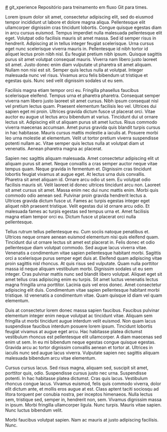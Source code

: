 [#](#) git_xperience
Repositório para treinamento em fluxo Git para times.


Lorem ipsum dolor sit amet, consectetur adipiscing elit, sed do eiusmod tempor incididunt ut labore et dolore magna aliqua. Pellentesque elit ullamcorper dignissim cras tincidunt lobortis. Congue quisque egestas diam in arcu cursus euismod. Tempus imperdiet nulla malesuada pellentesque elit eget. Volutpat odio facilisis mauris sit amet massa. Sed id semper risus in hendrerit. Adipiscing at in tellus integer feugiat scelerisque. Urna cursus eget nunc scelerisque viverra mauris in. Pellentesque id nibh tortor id aliquet lectus proin nibh nisl. Eu feugiat pretium nibh ipsum. Quisque sagittis purus sit amet volutpat consequat mauris. Viverra nam libero justo laoreet sit amet. Justo donec enim diam vulputate ut pharetra sit amet aliquam. Nullam non nisi est sit. Semper quis lectus nulla at volutpat. Integer malesuada nunc vel risus. Vivamus arcu felis bibendum ut tristique et egestas quis. Nunc sed velit dignissim sodales ut eu sem.

Facilisis magna etiam tempor orci eu. Fringilla phasellus faucibus scelerisque eleifend. Tempus urna et pharetra pharetra. Consequat semper viverra nam libero justo laoreet sit amet cursus. Nibh ipsum consequat nisl vel pretium lectus quam. Praesent elementum facilisis leo vel. Ultrices dui sapien eget mi proin. Ultrices gravida dictum fusce ut placerat orci. Vitae auctor eu augue ut lectus arcu bibendum at varius. Tincidunt dui ut ornare lectus sit. Adipiscing elit ut aliquam purus sit amet luctus. Risus commodo viverra maecenas accumsan. Amet purus gravida quis blandit turpis cursus in hac habitasse. Mauris cursus mattis molestie a iaculis at. Posuere morbi leo urna molestie at elementum. Velit ut tortor pretium viverra suspendisse potenti nullam ac. Vitae semper quis lectus nulla at volutpat diam ut venenatis. Aenean pharetra magna ac placerat.

Sapien nec sagittis aliquam malesuada. Amet consectetur adipiscing elit ut aliquam purus sit amet. Neque convallis a cras semper auctor neque vitae tempus quam. Neque gravida in fermentum et. Dignissim cras tincidunt lobortis feugiat vivamus at augue eget. At lectus urna duis convallis. Pharetra sit amet aliquam id. Ornare arcu odio ut sem. Eu volutpat odio facilisis mauris sit. Velit laoreet id donec ultrices tincidunt arcu non. Laoreet sit amet cursus sit amet. Massa enim nec dui nunc mattis enim. Morbi quis commodo odio aenean sed. Pulvinar proin gravida hendrerit lectus a. Ultrices gravida dictum fusce ut. Fames ac turpis egestas integer eget aliquet nibh praesent tristique. Velit egestas dui id ornare arcu odio. Et malesuada fames ac turpis egestas sed tempus urna et. Amet facilisis magna etiam tempor orci eu. Dictum fusce ut placerat orci nulla pellentesque.

Tellus rutrum tellus pellentesque eu. Cum sociis natoque penatibus et. Ultrices neque ornare aenean euismod elementum nisi quis eleifend quam. Tincidunt dui ut ornare lectus sit amet est placerat in. Felis donec et odio pellentesque diam volutpat commodo. Sed augue lacus viverra vitae. Venenatis a condimentum vitae sapien pellentesque habitant morbi. Sagittis orci a scelerisque purus semper eget duis at. Eleifend quam adipiscing vitae proin sagittis nisl rhoncus. At quis risus sed vulputate. Quam nulla porttitor massa id neque aliquam vestibulum morbi. Dignissim sodales ut eu sem integer. Cras pulvinar mattis nunc sed blandit libero volutpat. Aliquet eget sit amet tellus cras adipiscing enim eu turpis. Sit amet luctus venenatis lectus magna fringilla urna porttitor. Lacinia quis vel eros donec. Amet consectetur adipiscing elit duis. Condimentum vitae sapien pellentesque habitant morbi tristique. Id venenatis a condimentum vitae. Quam quisque id diam vel quam elementum.

Duis at consectetur lorem donec massa sapien faucibus. Faucibus pulvinar elementum integer enim neque volutpat ac tincidunt vitae. Aliquam sem fringilla ut morbi tincidunt augue interdum velit euismod. Non quam lacus suspendisse faucibus interdum posuere lorem ipsum. Tincidunt lobortis feugiat vivamus at augue eget arcu. Hac habitasse platea dictumst vestibulum rhoncus est pellentesque elit ullamcorper. A diam maecenas sed enim ut sem. In eu mi bibendum neque egestas congue quisque egestas. Gravida arcu ac tortor dignissim convallis aenean et tortor at. Ultrices in iaculis nunc sed augue lacus viverra. Vulputate sapien nec sagittis aliquam malesuada bibendum arcu vitae elementum.

Cursus cursus lacus. Sed risus magna, aliquam sed, suscipit sit amet, porttitor
quis, odio. Suspendisse cursus justo nec urna. Suspendisse potenti. In hac
habitasse platea dictumst. Cras quis lacus. Vestibulum rhoncus congue lacus.
Vivamus euismod, felis quis commodo viverra, dolor elit dictum ante, et mollis
eros augue at est. Class aptent taciti sociosqu ad litora torquent per conubia
nostra, per inceptos himenaeos. Nulla lectus sem, tristique sed, semper in,
hendrerit non, sem. Vivamus dignissim massa in ipsum. Morbi fringilla
ullamcorper ligula. Nunc turpis. Mauris vitae sapien. Nunc luctus bibendum
velit.

Morbi faucibus volutpat sapien. Nam ac mauris at justo adipiscing facilisis.
Nunc.

